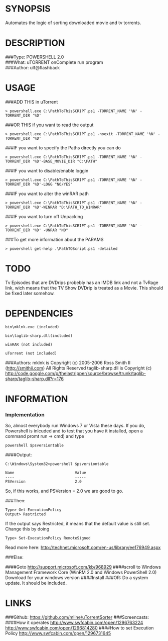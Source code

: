 SYNOPSIS 
========
Automates the logic of sorting downloaded movie and tv torrents.

DESCRIPTION
===========
###Type:
	POWERSHELL 2.0									
###What:
	uTORRENT onComplete run program 	
###Author:
	ulf@flashback				

USAGE
======

###ADD THIS in uTorrent	

	> powershell.exe C:\PathToThisSCRIPT.ps1 -TORRENT_NAME '%N' -TORRENT_DIR '%D'	

###OR THIS if you want to read the output

	> powershell.exe C:\PathToThisSCRIPT.ps1 -noexit -TORRENT_NAME '%N' -TORRENT_DIR '%D'	

###IF you want to specify the Paths directly you can do

	> powershell.exe C:\PathToThisSCRIPT.ps1 -TORRENT_NAME '%N' -TORRENT_DIR '%D'-BASE_MOVIE_DIR "C:\PATH"

###IF you want to disable/enable loggin

	> powershell.exe C:\PathToThisSCRIPT.ps1 -TORRENT_NAME '%N' -TORRENT_DIR '%D'-LOGG "NO/YES"

###IF you want to alter the winRAR path

	> powershell.exe C:\PathToThisSCRIPT.ps1 -TORRENT_NAME '%N' -TORRENT_DIR '%D'-WINRAR "D:\PATH_TO_WINRAR"
	
###IF you want to turn off Unpacking

	> powershell.exe C:\PathToThisSCRIPT.ps1 -TORRENT_NAME '%N' -TORRENT_DIR '%D' -UNRAR "NO"
	
###To get more information about the PARAMS

	> powershell get-help .\PathTOScript.ps1 -detailed

TODO
=====
Tv Episodes that are DVDrips probebly has an IMDB link and not a TvRage link, wich means that the TV Show DVDrip is treated as a Movie. 
This should be fixed later somehow.

DEPENDENCIES
============
	bin\mklnk.exe (included)
	
	bin\taglib-sharp.dll(included)
	
	winRAR (not included)
	
	uTorrent (not included) 	
	
###Authors:
mklnk is Copyright (c) 2005-2006 Ross Smith II (http://smithii.com) All Rights Reserved
taglib-sharp.dll is Copyright (c) http://code.google.com/p/thelastripper/source/browse/trunk/taglib-sharp/taglib-sharp.dll?r=176


INFORMATION
===========
### Implementation
So, almost everybody run Windows 7 or Vista these days. If you do, Powershell is inlcuded and to test that
you have it installed, open a command promt run -> cmd) and type 

	powershell $psversiontable

####Output:

	C:\Windows\System32>powershell $psversiontable

	Name                           Value
	----                           -----
	PSVersion                      2.0


So, if this works, and PSVersion = 2.0 we are good to go.

###Then:

	Type> Get-ExecutionPolicy
	Output> Restricted

If the output says Restricted, it means that the default value is still set. Change this by doing

	Type> Set-ExecutionPolicy RemoteSigned
Read more here: http://technet.microsoft.com/en-us/library/ee176949.aspx

###Else:

####Goto 
	http://support.microsoft.com/kb/968929
####scroll to
	Windows Management Framework Core (WinRM 2.0 and Windows PowerShell 2.0)
Download for your windows version
####Install
###OR: 
Do a system update. It should be included.

LINKS
====
###Github:
	https://github.com/mline/uTorrentSorter
###Screencasts:
####How it operates
	http://www.swfcabin.com/open/1296763224
	http://www.swfcabin.com/open/1296814280
####How to set Execution Policy
	http://www.swfcabin.com/open/1296731645	
